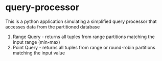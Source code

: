 # query-processor
This is a python application simulating a simplified query processor that accesses data from the partitioned database
1. Range Query - returns all tuples from range partitions matching the input range (min-max)
2. Point Query - returns all tuples from range or round-robin partitions matching the input value
